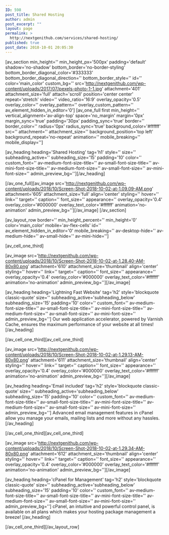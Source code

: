```yaml
---
ID: 598
post_title: Shared Hosting
author: admin
post_excerpt: ""
layout: page
permalink: >
  http://nextgenithub.com/services/shared-hosting/
published: true
post_date: 2018-10-01 20:05:30
---
```

[av_section min_height='' min_height_px='500px' padding='default' shadow='no-shadow' bottom_border='no-border-styling' bottom_border_diagonal_color='#333333' bottom_border_diagonal_direction='' bottom_border_style='' id='' color='main_color' custom_bg='' src='http://nextgenithub.com/wp-content/uploads/2017/07/pexels-photo-1-1.jpg' attachment='401' attachment_size='full' attach='scroll' position='center center' repeat='stretch' video='' video_ratio='16:9' overlay_opacity='0.5' overlay_color='' overlay_pattern='' overlay_custom_pattern='' av_element_hidden_in_editor='0']
[av_one_full first min_height='' vertical_alignment='av-align-top' space='no_margin' margin='0px' margin_sync='true' padding='30px' padding_sync='true' border='' border_color='' radius='0px' radius_sync='true' background_color='#ffffff' src='' attachment='' attachment_size='' background_position='top left' background_repeat='no-repeat' animation='' mobile_breaking='' mobile_display='']

[av_heading heading='Shared Hosting' tag='h1' style='' size='' subheading_active='' subheading_size='15' padding='10' color='' custom_font='' av-medium-font-size-title='' av-small-font-size-title='' av-mini-font-size-title='' av-medium-font-size='' av-small-font-size='' av-mini-font-size='' admin_preview_bg=''][/av_heading]

[/av_one_full][av_image src='http://nextgenithub.com/wp-content/uploads/2018/10/Screen-Shot-2018-10-02-at-1.09.09-AM.png' attachment='605' attachment_size='full' align='center' styling='' hover='' link='' target='' caption='' font_size='' appearance='' overlay_opacity='0.4' overlay_color='#000000' overlay_text_color='#ffffff' animation='no-animation' admin_preview_bg=''][/av_image]
[/av_section]

[av_layout_row border='' min_height_percent='' min_height='0' color='main_color' mobile='av-flex-cells' id='' av_element_hidden_in_editor='0' mobile_breaking='' av-desktop-hide='' av-medium-hide='' av-small-hide='' av-mini-hide='']

[av_cell_one_third]

[av_image src='http://nextgenithub.com/wp-content/uploads/2018/10/Screen-Shot-2018-10-02-at-1.28.40-AM-80x80.png' attachment='610' attachment_size='thumbnail' align='center' styling='' hover='' link='' target='' caption='' font_size='' appearance='' overlay_opacity='0.4' overlay_color='#000000' overlay_text_color='#ffffff' animation='no-animation' admin_preview_bg=''][/av_image]

[av_heading heading='Lightning Fast Website' tag='h2' style='blockquote classic-quote' size='' subheading_active='subheading_below' subheading_size='15' padding='10' color='' custom_font='' av-medium-font-size-title='' av-small-font-size-title='' av-mini-font-size-title='' av-medium-font-size='' av-small-font-size='' av-mini-font-size='' admin_preview_bg='']
Our web application accelerator, powered by Varnish Cache, ensures the maximum performance of your website at all times!
[/av_heading]

[/av_cell_one_third][av_cell_one_third]

[av_image src='http://nextgenithub.com/wp-content/uploads/2018/10/Screen-Shot-2018-10-02-at-1.29.13-AM-80x80.png' attachment='611' attachment_size='thumbnail' align='center' styling='' hover='' link='' target='' caption='' font_size='' appearance='' overlay_opacity='0.4' overlay_color='#000000' overlay_text_color='#ffffff' animation='no-animation' admin_preview_bg=''][/av_image]

[av_heading heading='Email included' tag='h2' style='blockquote classic-quote' size='' subheading_active='subheading_below' subheading_size='15' padding='10' color='' custom_font='' av-medium-font-size-title='' av-small-font-size-title='' av-mini-font-size-title='' av-medium-font-size='' av-small-font-size='' av-mini-font-size='' admin_preview_bg='']
Advanced email management features in cPanel allow you manage your emails, mailing lists and more without any hassles.
[/av_heading]

[/av_cell_one_third][av_cell_one_third]

[av_image src='http://nextgenithub.com/wp-content/uploads/2018/10/Screen-Shot-2018-10-02-at-1.29.34-AM-80x80.png' attachment='612' attachment_size='thumbnail' align='center' styling='' hover='' link='' target='' caption='' font_size='' appearance='' overlay_opacity='0.4' overlay_color='#000000' overlay_text_color='#ffffff' animation='no-animation' admin_preview_bg=''][/av_image]

[av_heading heading='cPanel for Management' tag='h2' style='blockquote classic-quote' size='' subheading_active='subheading_below' subheading_size='15' padding='10' color='' custom_font='' av-medium-font-size-title='' av-small-font-size-title='' av-mini-font-size-title='' av-medium-font-size='' av-small-font-size='' av-mini-font-size='' admin_preview_bg='']
cPanel, an intuitive and powerful control panel, is available on all plans which makes your hosting package management a breeze!
[/av_heading]

[/av_cell_one_third][/av_layout_row]